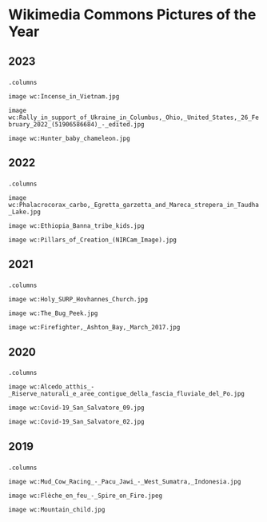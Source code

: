 # Wikimedia Commons Pictures of the Year

## 2023

###
`.columns`

`image wc:Incense_in_Vietnam.jpg `

`image wc:Rally_in_support_of_Ukraine_in_Columbus,_Ohio,_United_States,_26_February_2022_(51906586684)_-_edited.jpg`

`image wc:Hunter_baby_chameleon.jpg`

## 2022

###
`.columns`

`image wc:Phalacrocorax_carbo,_Egretta_garzetta_and_Mareca_strepera_in_Taudha_Lake.jpg`

`image wc:Ethiopia_Banna_tribe_kids.jpg`

`image wc:Pillars_of_Creation_(NIRCam_Image).jpg`

## 2021

###
`.columns`

`image wc:Holy_SURP_Hovhannes_Church.jpg`

`image wc:The_Bug_Peek.jpg`

`image wc:Firefighter,_Ashton_Bay,_March_2017.jpg`

## 2020

###
`.columns`

`image wc:Alcedo_atthis_-_Riserve_naturali_e_aree_contigue_della_fascia_fluviale_del_Po.jpg`

`image wc:Covid-19_San_Salvatore_09.jpg`

`image wc:Covid-19_San_Salvatore_02.jpg`

## 2019

###
`.columns`

`image wc:Mud_Cow_Racing_-_Pacu_Jawi_-_West_Sumatra,_Indonesia.jpg`

`image wc:Flèche_en_feu_-_Spire_on_Fire.jpeg`

`image wc:Mountain_child.jpg`
